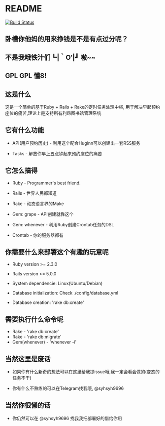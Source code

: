 # README 
[![Build Status](https://travis-ci.org/syhsyh9696/library-seats-api.svg?branch=master)](https://travis-ci.org/syhsyh9696/library-seats-api)

## 卧槽你他妈的用来挣钱是不是有点过分呢？

## 不是我哦铁汁们┗|｀O′|┛ 嗷~~

## GPL GPL 懂8!

## 这是什么
这是一个简单的基于Ruby + Rails + Rake的定时任务处理中枢,
用于解决早起预约座位的痛苦,理论上是支持所有利昂图书馆管理系统

## 它有什么功能
* API(用户预约历史) - 利用这个配合Huginn可以创建出一套RSS服务

* Tasks - 解放你早上五点钟起来预约座位的痛苦

## 它怎么搞得
* Ruby - Programmer's best friend.

* Rails - 世界人民都知道

* Rake - 动态语言界的Make

* Gem: grape - API创建就靠这个

* Gem: whenever - 利用Ruby创建Crontab任务的DSL

* Crontab - 你的服务器都有

## 你需要什么来部署这个有趣的玩意呢

* Ruby version >= 2.3.0

* Rails version >= 5.0.0

* System dependencie: Linux(Ubuntu/Debian)

* Database initialization: Check ./config/database.yml

* Database creation: 'rake db:create'

## 需要执行什么命令呢

* Rake - 'rake db:create'
* Rake - 'rake db:migrate'
* Gem(whenever) - 'whenever -i'

## 当然这里是废话

* 如果你有什么新奇的想法可以在这里给我提issue哦,我一定会看会做的(变态的任务不干)

* 你有什么不熟练的可以在Telegram找我哦, @syhsyh9696

## 当然你很懒的话

* 你仍然可以在 @syhsyh9696 找我我把部署好的借给你用
